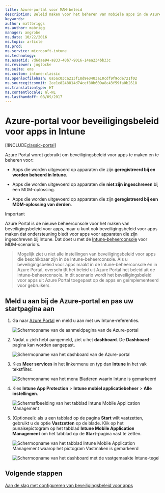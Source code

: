 ```yaml
---
title: Azure-portal voor MAM-beleid
description: Beleid maken voor het beheren van mobiele apps in de Azure Portal. De beleidsregels die u hier maakt kunnen worden toegepast op apparaten met of zonder inschrijving bij Intune.
keywords: 
author: mattbriggs
ms.author: mabrigg
manager: angrobe
ms.date: 10/22/2016
ms.topic: article
ms.prod: 
ms.service: microsoft-intune
ms.technology: 
ms.assetid: 7d6dae94-a833-40b7-9016-14ea234bb33c
ms.reviewer: joglocke
ms.suite: ems
ms.custom: intune-classic
ms.openlocfilehash: 0a5ac03ca213f18d9e0403a10cdf9f9cde721f02
ms.sourcegitcommit: 2ee1e8248814d74cef80b609a8e43f59fa0b2618
ms.translationtype: HT
ms.contentlocale: nl-NL
ms.lasthandoff: 08/09/2017
---
```

# <a name="azure-portal-for-intune-app-protection-policies"></a>Azure-portal voor beveiligingsbeleid voor apps in Intune

[!INCLUDE[classic-portal](../includes/classic-portal.md)]

Azure Portal wordt gebruikt om beveiligingsbeleid voor apps te maken en te beheren voor:

- Apps die worden uitgevoerd op apparaten die zijn **geregistreerd bij en worden beheerd in Intune**.

- Apps die worden uitgevoerd op apparaten die **niet zijn ingeschreven** bij een MDM-oplossing.
- Apps die worden uitgevoerd op apparaten die zijn **geregistreerd bij een MDM-oplossing van derden**.

>[!IMPORTANT]
> Azure Portal is de nieuwe beheerconsole voor het maken van beveiligingsbeleid voor apps, maar u kunt ook beveiligingsbeleid voor apps maken dat ondersteuning biedt voor apps voor apparaten die zijn ingeschreven bij Intune. Dat doet u met de [Intune-beheerconsole](configure-and-deploy-mobile-application-management-policies-in-the-microsoft-intune-console.md) voor MDM-scenario's.

> Mogelijk ziet u niet alle instellingen van beveiligingsbeleid voor apps die beschikbaar zijn in de Intune-beheerconsole. Als u beveiligingsbeleid voor apps maakt in de Intune-beheerconsole én in Azure Portal, overschrijft het beleid uit Azure Portal het beleid uit de Intune-beheerconsole. In dit scenario wordt het beveiligingsbeleid voor apps uit Azure Portal toegepast op de apps en geïmplementeerd voor gebruikers.


## <a name="sign-in-to-the-azure-portal-and-customize-your-start-page"></a>Meld u aan bij de Azure-portal en pas uw startpagina aan

1.  Ga naar [Azure Portal](https://portal.azure.com) en meld u aan met uw Intune-referenties.

    ![Schermopname van de aanmeldpagina van de Azure-portal](../media/AppManagement/AzurePortal_MAMSigninPage.png)

2.  Nadat u zich hebt aangemeld, ziet u het **dashboard**. De **Dashboard**-pagina kan worden aangepast.

    ![Schermopname van het dashboard van de Azure-portal](../media/AppManagement/AzurePortal_MAMStartboard_NoMAM.png)

3.  Kies **Meer services** in het linkermenu en typ dan **Intune** in het vak tekstfilter.

    ![Schermopname van het menu Bladeren waarin Intune is gemarkeerd](../media/AppManagement/MAM-Azure-Portal-1.png)

4.  Kies **Intune App Protection** > **Intune mobiel applicatiebeheer** > **Alle instellingen**.

    ![Schermafbeelding van het tabblad Intune Mobile Application Management](../media/AppManagement/MAM-Azure-Portal-2.png)

5. (Optioneel): als u een tabblad op de pagina **Start** wilt vastzetten, gebruikt u de optie **Vastzetten** op de blade. Klik op het punaisepictogram op het tabblad **Intune Mobile Application Management** om het tabblad op de **Start**-pagina vast te zetten.

    ![Schermopname van het tabblad Intune Mobile Application Management waarop het pictogram Vastmaken is gemarkeerd](../media/AppManagement/AzurePortal_MAM_PinBladeAction.png)

    ![Schermopname van het dashboard met de vastgemaakte Intune-tegel](../media/AppManagement/AzurePortal_MAM_Startboard_withMAM.png)

## <a name="next-steps"></a>Volgende stappen
[Aan de slag met configureren van beveiligingsbeleid voor apps](get-ready-to-configure-mobile-app-management-policies-with-microsoft-intune.md)
